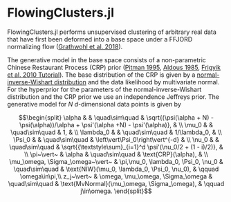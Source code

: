 # FlowingClusters.jl

FlowingClusters.jl performs unsupervised clustering of arbitrary real data that have first been deformed into a base space under a FFJORD normalizing flow ([Grathwohl et al. 2018](https://arxiv.org/abs/1810.01367)).

The generative model in the base space consists of a non-parametric Chinese Restaurant Process (CRP) prior ([Pitman 1995](https://doi.org/10.1007%2FBF01213386), [Aldous 1985](https://doi.org/10.1007%2FBFb0099421), [Frigyik et al. 2010 Tutorial](https://web.archive.org/web/20190327085650/https://pdfs.semanticscholar.org/775e/5727f5df0cb9bf834af2ea2548a696c27a38.pdf)). The base distribution of the CRP is given by a [normal-inverse-Wishart distribution](https://en.wikipedia.org/wiki/Normal-inverse-Wishart_distribution) and the data likelihood by multivariate normal. For the hyperprior for the parameters of the normal-inverse-Wishart distribution and the CRP prior we use an independence Jeffreys prior. The generative model for $N$ $d$-dimensional data points is given by
```math
\begin{split}
\alpha & & \quad\sim\quad & \sqrt{(\psi(\alpha + N) - \psi(\alpha))/\alpha + \psi'(\alpha +N) - \psi'(\alpha)}, & \\
\mu_0 & & \quad\sim\quad & 1, & \\
\lambda_0 & & \quad\sim\quad & 1/\lambda_0, & \\
\Psi_0 & & \quad\sim\quad & \left\vert\Psi_0\right\vert^{-d} & \\
\nu_0 & & \quad\sim\quad & \sqrt{{\textstyle\sum}_{i=1}^d \psi'(\nu_0/2 + (1 - i)/2)}, & \\
\pi~\vert~ & \alpha & \quad\sim\quad & \text{CRP}(\alpha), & \\
\mu_\omega, \Sigma_\omega~\vert~ & \pi,\mu_0, \lambda_0, \Psi_0, \nu_0 & \quad\sim\quad & \text{NIW}(\mu_0, \lambda_0, \Psi_0, \nu_0), & \qquad \omega\in\pi,\\
z_j~\vert~ & \omega, \mu_\omega, \Sigma_\omega & \quad\sim\quad & \text{MvNormal}(\mu_\omega, \Sigma_\omega), & \qquad j\in\omega.
\end{split}
```